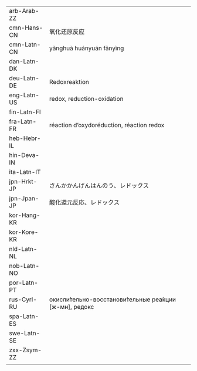 | | | |
|-|-|-|
| arb-Arab-ZZ |  |  |
| cmn-Hans-CN | 氧化还原反应 |  |
| cmn-Latn-CN | yǎnghuà huányuán fǎnyìng |  |
| dan-Latn-DK |  |  |
| deu-Latn-DE | Redoxreaktion |  |
| eng-Latn-US | redox, reduction-oxidation |  |
| fin-Latn-FI |  |  |
| fra-Latn-FR | réaction d’oxydoréduction, réaction redox |  |
| heb-Hebr-IL |  |  |
| hin-Deva-IN |  |  |
| ita-Latn-IT |  |  |
| jpn-Hrkt-JP | さんかかんげんはんのう、レドックス |  |
| jpn-Jpan-JP | 酸化還元反応、レドックス |  |
| kor-Hang-KR |  |  |
| kor-Kore-KR |  |  |
| nld-Latn-NL |  |  |
| nob-Latn-NO |  |  |
| por-Latn-PT |  |  |
| rus-Cyrl-RU | окисли́тельно-восстанови́тельные реа́кции [ж-мн], редокс |  |
| spa-Latn-ES |  |  |
| swe-Latn-SE |  |  |
| zxx-Zsym-ZZ |  |  |
|  |  |  |
